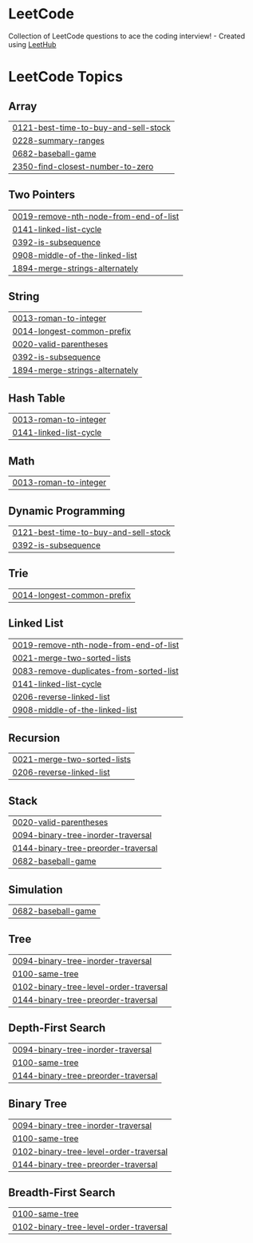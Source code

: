 # LeetCode
Collection of LeetCode questions to ace the coding interview! - Created using [LeetHub](https://github.com/QasimWani/LeetHub)

<!---LeetCode Topics Start-->
# LeetCode Topics
## Array
|  |
| ------- |
| [0121-best-time-to-buy-and-sell-stock](https://github.com/MiguelCano-ia/LeetCode/tree/master/0121-best-time-to-buy-and-sell-stock) |
| [0228-summary-ranges](https://github.com/MiguelCano-ia/LeetCode/tree/master/0228-summary-ranges) |
| [0682-baseball-game](https://github.com/MiguelCano-ia/LeetCode/tree/master/0682-baseball-game) |
| [2350-find-closest-number-to-zero](https://github.com/MiguelCano-ia/LeetCode/tree/master/2350-find-closest-number-to-zero) |
## Two Pointers
|  |
| ------- |
| [0019-remove-nth-node-from-end-of-list](https://github.com/MiguelCano-ia/LeetCode/tree/master/0019-remove-nth-node-from-end-of-list) |
| [0141-linked-list-cycle](https://github.com/MiguelCano-ia/LeetCode/tree/master/0141-linked-list-cycle) |
| [0392-is-subsequence](https://github.com/MiguelCano-ia/LeetCode/tree/master/0392-is-subsequence) |
| [0908-middle-of-the-linked-list](https://github.com/MiguelCano-ia/LeetCode/tree/master/0908-middle-of-the-linked-list) |
| [1894-merge-strings-alternately](https://github.com/MiguelCano-ia/LeetCode/tree/master/1894-merge-strings-alternately) |
## String
|  |
| ------- |
| [0013-roman-to-integer](https://github.com/MiguelCano-ia/LeetCode/tree/master/0013-roman-to-integer) |
| [0014-longest-common-prefix](https://github.com/MiguelCano-ia/LeetCode/tree/master/0014-longest-common-prefix) |
| [0020-valid-parentheses](https://github.com/MiguelCano-ia/LeetCode/tree/master/0020-valid-parentheses) |
| [0392-is-subsequence](https://github.com/MiguelCano-ia/LeetCode/tree/master/0392-is-subsequence) |
| [1894-merge-strings-alternately](https://github.com/MiguelCano-ia/LeetCode/tree/master/1894-merge-strings-alternately) |
## Hash Table
|  |
| ------- |
| [0013-roman-to-integer](https://github.com/MiguelCano-ia/LeetCode/tree/master/0013-roman-to-integer) |
| [0141-linked-list-cycle](https://github.com/MiguelCano-ia/LeetCode/tree/master/0141-linked-list-cycle) |
## Math
|  |
| ------- |
| [0013-roman-to-integer](https://github.com/MiguelCano-ia/LeetCode/tree/master/0013-roman-to-integer) |
## Dynamic Programming
|  |
| ------- |
| [0121-best-time-to-buy-and-sell-stock](https://github.com/MiguelCano-ia/LeetCode/tree/master/0121-best-time-to-buy-and-sell-stock) |
| [0392-is-subsequence](https://github.com/MiguelCano-ia/LeetCode/tree/master/0392-is-subsequence) |
## Trie
|  |
| ------- |
| [0014-longest-common-prefix](https://github.com/MiguelCano-ia/LeetCode/tree/master/0014-longest-common-prefix) |
## Linked List
|  |
| ------- |
| [0019-remove-nth-node-from-end-of-list](https://github.com/MiguelCano-ia/LeetCode/tree/master/0019-remove-nth-node-from-end-of-list) |
| [0021-merge-two-sorted-lists](https://github.com/MiguelCano-ia/LeetCode/tree/master/0021-merge-two-sorted-lists) |
| [0083-remove-duplicates-from-sorted-list](https://github.com/MiguelCano-ia/LeetCode/tree/master/0083-remove-duplicates-from-sorted-list) |
| [0141-linked-list-cycle](https://github.com/MiguelCano-ia/LeetCode/tree/master/0141-linked-list-cycle) |
| [0206-reverse-linked-list](https://github.com/MiguelCano-ia/LeetCode/tree/master/0206-reverse-linked-list) |
| [0908-middle-of-the-linked-list](https://github.com/MiguelCano-ia/LeetCode/tree/master/0908-middle-of-the-linked-list) |
## Recursion
|  |
| ------- |
| [0021-merge-two-sorted-lists](https://github.com/MiguelCano-ia/LeetCode/tree/master/0021-merge-two-sorted-lists) |
| [0206-reverse-linked-list](https://github.com/MiguelCano-ia/LeetCode/tree/master/0206-reverse-linked-list) |
## Stack
|  |
| ------- |
| [0020-valid-parentheses](https://github.com/MiguelCano-ia/LeetCode/tree/master/0020-valid-parentheses) |
| [0094-binary-tree-inorder-traversal](https://github.com/MiguelCano-ia/LeetCode/tree/master/0094-binary-tree-inorder-traversal) |
| [0144-binary-tree-preorder-traversal](https://github.com/MiguelCano-ia/LeetCode/tree/master/0144-binary-tree-preorder-traversal) |
| [0682-baseball-game](https://github.com/MiguelCano-ia/LeetCode/tree/master/0682-baseball-game) |
## Simulation
|  |
| ------- |
| [0682-baseball-game](https://github.com/MiguelCano-ia/LeetCode/tree/master/0682-baseball-game) |
## Tree
|  |
| ------- |
| [0094-binary-tree-inorder-traversal](https://github.com/MiguelCano-ia/LeetCode/tree/master/0094-binary-tree-inorder-traversal) |
| [0100-same-tree](https://github.com/MiguelCano-ia/LeetCode/tree/master/0100-same-tree) |
| [0102-binary-tree-level-order-traversal](https://github.com/MiguelCano-ia/LeetCode/tree/master/0102-binary-tree-level-order-traversal) |
| [0144-binary-tree-preorder-traversal](https://github.com/MiguelCano-ia/LeetCode/tree/master/0144-binary-tree-preorder-traversal) |
## Depth-First Search
|  |
| ------- |
| [0094-binary-tree-inorder-traversal](https://github.com/MiguelCano-ia/LeetCode/tree/master/0094-binary-tree-inorder-traversal) |
| [0100-same-tree](https://github.com/MiguelCano-ia/LeetCode/tree/master/0100-same-tree) |
| [0144-binary-tree-preorder-traversal](https://github.com/MiguelCano-ia/LeetCode/tree/master/0144-binary-tree-preorder-traversal) |
## Binary Tree
|  |
| ------- |
| [0094-binary-tree-inorder-traversal](https://github.com/MiguelCano-ia/LeetCode/tree/master/0094-binary-tree-inorder-traversal) |
| [0100-same-tree](https://github.com/MiguelCano-ia/LeetCode/tree/master/0100-same-tree) |
| [0102-binary-tree-level-order-traversal](https://github.com/MiguelCano-ia/LeetCode/tree/master/0102-binary-tree-level-order-traversal) |
| [0144-binary-tree-preorder-traversal](https://github.com/MiguelCano-ia/LeetCode/tree/master/0144-binary-tree-preorder-traversal) |
## Breadth-First Search
|  |
| ------- |
| [0100-same-tree](https://github.com/MiguelCano-ia/LeetCode/tree/master/0100-same-tree) |
| [0102-binary-tree-level-order-traversal](https://github.com/MiguelCano-ia/LeetCode/tree/master/0102-binary-tree-level-order-traversal) |
<!---LeetCode Topics End-->